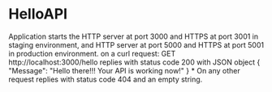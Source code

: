 # HelloAPI
Application starts the HTTP server at port 3000 and HTTPS at port 3001 in staging environment,   and HTTP server at port 5000 and HTTPS at port 5001 in production environment.   on a curl request: GET http://localhost:3000/hello replies with status code 200 with JSON object   {   "Message": "Hello there!!! Your API is working now!" }  * On any other request replies with status code 404 and an empty string.  
